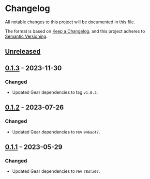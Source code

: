 # Changelog
All notable changes to this project will be documented in this file.

The format is based on [Keep a Changelog](https://keepachangelog.com/en/1.0.0/),
and this project adheres to [Semantic Versioning](https://semver.org/spec/v2.0.0.html).

## [Unreleased]

## [0.1.3] - 2023-11-30

### Changed

- Updated Gear dependencies to tag `v1.0.2`.

## [0.1.2] - 2023-07-26

### Changed

- Updated Gear dependencies to rev `946ac47`.

## [0.1.1] - 2023-05-29

### Changed

- Updated Gear dependencies to rev `78dfa07`.

[Unreleased]: https://github.com/gear-foundation/dapps-workshop-tamagotchi/compare/0.1.3...HEAD
[0.1.3]: https://github.com/gear-foundation/dapps-workshop-tamagotchi/compare/0.1.2...0.1.3
[0.1.2]: https://github.com/gear-foundation/dapps-workshop-tamagotchi/compare/0.1.1...0.1.2
[0.1.1]: https://github.com/gear-foundation/dapps-workshop-tamagotchi/compare/ca271c7...0.1.1
